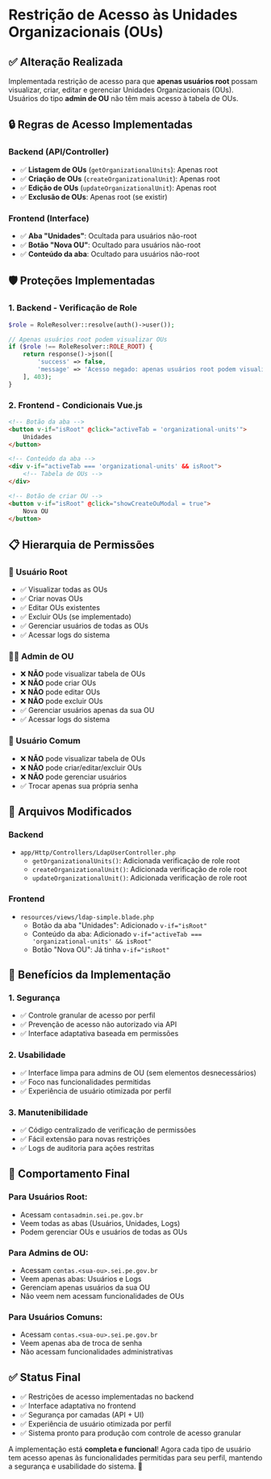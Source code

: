 # Restrição de Acesso às Unidades Organizacionais (OUs)

## ✅ **Alteração Realizada**

Implementada restrição de acesso para que **apenas usuários root** possam visualizar, criar, editar e gerenciar Unidades Organizacionais (OUs). Usuários do tipo **admin de OU** não têm mais acesso à tabela de OUs.

## 🔒 **Regras de Acesso Implementadas**

### **Backend (API/Controller)**
- ✅ **Listagem de OUs** (`getOrganizationalUnits`): Apenas root
- ✅ **Criação de OUs** (`createOrganizationalUnit`): Apenas root  
- ✅ **Edição de OUs** (`updateOrganizationalUnit`): Apenas root
- ✅ **Exclusão de OUs**: Apenas root (se existir)

### **Frontend (Interface)**
- ✅ **Aba "Unidades"**: Ocultada para usuários não-root
- ✅ **Botão "Nova OU"**: Ocultado para usuários não-root
- ✅ **Conteúdo da aba**: Ocultado para usuários não-root

## 🛡️ **Proteções Implementadas**

### **1. Backend - Verificação de Role**
```php
$role = RoleResolver::resolve(auth()->user());

// Apenas usuários root podem visualizar OUs
if ($role !== RoleResolver::ROLE_ROOT) {
    return response()->json([
        'success' => false,
        'message' => 'Acesso negado: apenas usuários root podem visualizar unidades organizacionais'
    ], 403);
}
```

### **2. Frontend - Condicionais Vue.js**
```html
<!-- Botão da aba -->
<button v-if="isRoot" @click="activeTab = 'organizational-units'">
    Unidades
</button>

<!-- Conteúdo da aba -->
<div v-if="activeTab === 'organizational-units' && isRoot">
    <!-- Tabela de OUs -->
</div>

<!-- Botão de criar OU -->
<button v-if="isRoot" @click="showCreateOuModal = true">
    Nova OU
</button>
```

## 📋 **Hierarquia de Permissões**

### **👑 Usuário Root**
- ✅ Visualizar todas as OUs
- ✅ Criar novas OUs
- ✅ Editar OUs existentes
- ✅ Excluir OUs (se implementado)
- ✅ Gerenciar usuários de todas as OUs
- ✅ Acessar logs do sistema

### **👨‍💼 Admin de OU**
- ❌ **NÃO** pode visualizar tabela de OUs
- ❌ **NÃO** pode criar OUs
- ❌ **NÃO** pode editar OUs
- ❌ **NÃO** pode excluir OUs
- ✅ Gerenciar usuários apenas da sua OU
- ✅ Acessar logs do sistema

### **👤 Usuário Comum**
- ❌ **NÃO** pode visualizar tabela de OUs
- ❌ **NÃO** pode criar/editar/excluir OUs
- ❌ **NÃO** pode gerenciar usuários
- ✅ Trocar apenas sua própria senha

## 🔧 **Arquivos Modificados**

### **Backend**
- `app/Http/Controllers/LdapUserController.php`
  - `getOrganizationalUnits()`: Adicionada verificação de role root
  - `createOrganizationalUnit()`: Adicionada verificação de role root
  - `updateOrganizationalUnit()`: Adicionada verificação de role root

### **Frontend**
- `resources/views/ldap-simple.blade.php`
  - Botão da aba "Unidades": Adicionado `v-if="isRoot"`
  - Conteúdo da aba: Adicionado `v-if="activeTab === 'organizational-units' && isRoot"`
  - Botão "Nova OU": Já tinha `v-if="isRoot"`

## 🚀 **Benefícios da Implementação**

### **1. Segurança**
- ✅ Controle granular de acesso por perfil
- ✅ Prevenção de acesso não autorizado via API
- ✅ Interface adaptativa baseada em permissões

### **2. Usabilidade**
- ✅ Interface limpa para admins de OU (sem elementos desnecessários)
- ✅ Foco nas funcionalidades permitidas
- ✅ Experiência de usuário otimizada por perfil

### **3. Manutenibilidade**
- ✅ Código centralizado de verificação de permissões
- ✅ Fácil extensão para novas restrições
- ✅ Logs de auditoria para ações restritas

## 🎯 **Comportamento Final**

### **Para Usuários Root:**
- Acessam `contasadmin.sei.pe.gov.br`
- Veem todas as abas (Usuários, Unidades, Logs)
- Podem gerenciar OUs e usuários de todas as OUs

### **Para Admins de OU:**
- Acessam `contas.<sua-ou>.sei.pe.gov.br`
- Veem apenas abas: Usuários e Logs
- Gerenciam apenas usuários da sua OU
- Não veem nem acessam funcionalidades de OUs

### **Para Usuários Comuns:**
- Acessam `contas.<sua-ou>.sei.pe.gov.br`
- Veem apenas aba de troca de senha
- Não acessam funcionalidades administrativas

## ✅ **Status Final**

- ✅ Restrições de acesso implementadas no backend
- ✅ Interface adaptativa no frontend
- ✅ Segurança por camadas (API + UI)
- ✅ Experiência de usuário otimizada por perfil
- ✅ Sistema pronto para produção com controle de acesso granular

A implementação está **completa e funcional**! Agora cada tipo de usuário tem acesso apenas às funcionalidades permitidas para seu perfil, mantendo a segurança e usabilidade do sistema. 🚀 